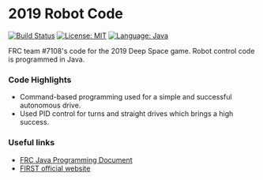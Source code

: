 

# 2019 Robot Code

[![Build Status](https://travis-ci.org/team-7108/robot2019.svg?branch=master)](https://travis-ci.org/team-7108/robot2019) [![License: MIT](https://img.shields.io/badge/License-MIT-yellow.svg)](https://opensource.org/licenses/MIT) [![Language: Java](https://img.shields.io/badge/Language-Java-orange.svg)](https://www.java.com/en/)

FRC team #7108's code for  the 2019 Deep Space game. Robot control code is programmed in Java.

### Code Highlights
- Command-based programming used for a simple and successful autonomous drive.
- Used PID control for turns and straight drives which brings a high success.

### Useful links
- [FRC Java Programming Document](https://s3.amazonaws.com/screensteps_live/exported/Wpilib/2078/103379/FRC_Java_Programming.pdf?1546311421)
- [FIRST official website](https://www.firstinspires.org)
